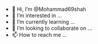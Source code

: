 - 👋 Hi, I’m @Mohammad69shah
- 👀 I’m interested in ...
- 🌱 I’m currently learning ...
- 💞️ I’m looking to collaborate on ...
- 📫 How to reach me ...

<!---
Mohammad69shah/Mohammad69shah is a ✨ special ✨ repository because its `README.md` (this file) appears on your GitHub profile.
You can click the Preview link to take a look at your changes.
--->

